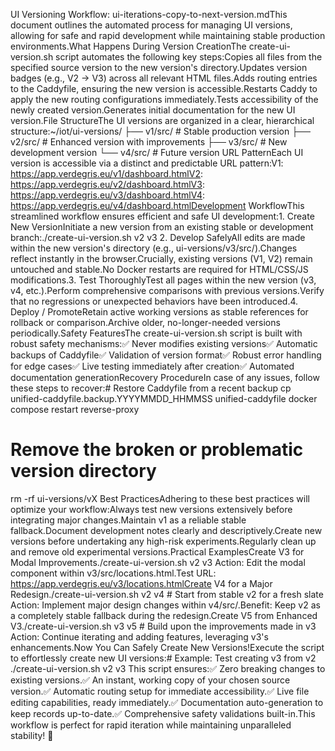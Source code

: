 UI Versioning Workflow: ui-iterations-copy-to-next-version.mdThis document outlines the automated process for managing UI versions, allowing for safe and rapid development while maintaining stable production environments.What Happens During Version CreationThe create-ui-version.sh script automates the following key steps:Copies all files from the specified source version to the new version's directory.Updates version badges (e.g., V2 → V3) across all relevant HTML files.Adds routing entries to the Caddyfile, ensuring the new version is accessible.Restarts Caddy to apply the new routing configurations immediately.Tests accessibility of the newly created version.Generates initial documentation for the new UI version.File StructureThe UI versions are organized in a clear, hierarchical structure:~/iot/ui-versions/
├── v1/src/          # Stable production version
├── v2/src/          # Enhanced version with improvements
├── v3/src/          # New development version
└── v4/src/          # Future version
URL PatternEach UI version is accessible via a distinct and predictable URL pattern:V1: https://app.verdegris.eu/v1/dashboard.htmlV2: https://app.verdegris.eu/v2/dashboard.htmlV3: https://app.verdegris.eu/v3/dashboard.htmlV4: https://app.verdegris.eu/v4/dashboard.htmlDevelopment WorkflowThis streamlined workflow ensures efficient and safe UI development:1. Create New VersionInitiate a new version from an existing stable or development branch:./create-ui-version.sh v2 v3
2. Develop SafelyAll edits are made within the new version's directory (e.g., ui-versions/v3/src/).Changes reflect instantly in the browser.Crucially, existing versions (V1, V2) remain untouched and stable.No Docker restarts are required for HTML/CSS/JS modifications.3. Test ThoroughlyTest all pages within the new version (v3, v4, etc.).Perform comprehensive comparisons with previous versions.Verify that no regressions or unexpected behaviors have been introduced.4. Deploy / PromoteRetain active working versions as stable references for rollback or comparison.Archive older, no-longer-needed versions periodically.Safety FeaturesThe create-ui-version.sh script is built with robust safety mechanisms:✅ Never modifies existing versions✅ Automatic backups of Caddyfile✅ Validation of version format✅ Robust error handling for edge cases✅ Live testing immediately after creation✅ Automated documentation generationRecovery ProcedureIn case of any issues, follow these steps to recover:# Restore Caddyfile from a recent backup
cp unified-caddyfile.backup.YYYYMMDD_HHMMSS unified-caddyfile
docker compose restart reverse-proxy

# Remove the broken or problematic version directory
rm -rf ui-versions/vX
Best PracticesAdhering to these best practices will optimize your workflow:Always test new versions extensively before integrating major changes.Maintain v1 as a reliable stable fallback.Document development notes clearly and descriptively.Create new versions before undertaking any high-risk experiments.Regularly clean up and remove old experimental versions.Practical ExamplesCreate V3 for Modal Improvements./create-ui-version.sh v2 v3
Action: Edit the modal component within v3/src/locations.html.Test URL: https://app.verdegris.eu/v3/locations.htmlCreate V4 for a Major Redesign./create-ui-version.sh v2 v4  # Start from stable v2 for a fresh slate
Action: Implement major design changes within v4/src/.Benefit: Keep v2 as a completely stable fallback during the redesign.Create V5 from Enhanced V3./create-ui-version.sh v3 v5  # Build upon the improvements made in v3
Action: Continue iterating and adding features, leveraging v3's enhancements.Now You Can Safely Create New Versions!Execute the script to effortlessly create new UI versions:# Example: Test creating v3 from v2
./create-ui-version.sh v2 v3
This script ensures:✅ Zero breaking changes to existing versions.✅ An instant, working copy of your chosen source version.✅ Automatic routing setup for immediate accessibility.✅ Live file editing capabilities, ready immediately.✅ Documentation auto-generation to keep records up-to-date.✅ Comprehensive safety validations built-in.This workflow is perfect for rapid iteration while maintaining unparalleled stability! 🚀
